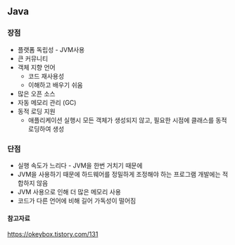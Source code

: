 ## Java

### 장점

- 플랫폼 독립성 - JVM사용
- 큰 커뮤니티
- 객체 지향 언어
  - 코드 재사용성
  - 이해하고 배우기 쉬움
- 많은 오픈 소스
- 자동 메모리 관리 (GC)
- 동적 로딩 지원
  - 애플리케이션 실행시 모든 객체가 생성되지 않고, 필요한 시점에 클래스를 동적 로딩하여 생성

### 단점

- 실행 속도가 느리다 - JVM을 한번 거치기 때문에
- JVM을 사용하기 때문에 하드웨어를 정밀하게 조정해야 하는 프로그램 개발에는 적합하지 않음
- JVM 사용으로 인해 더 많은 메모리 사용
- 코드가 다른 언어에 비해 길어 가독성이 떨어짐

#### 참고자료

https://okeybox.tistory.com/131
